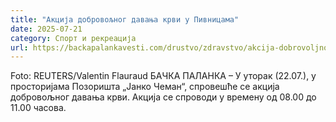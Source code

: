 ```yaml
---
title: "Акција добровољног давања крви у Пивницама"
date: 2025-07-21
category: Спорт и рекреација
url: https://backapalankavesti.com/drustvo/zdravstvo/akcija-dobrovoljnog-davanja-krvi-u-pivnicama-2/
---
```


Foto:  REUTERS/Valentin Flauraud
            БАЧКА ПАЛАНКА – У уторак (22.07.), у просторијама Позоришта „Јанко Чеман“, спровешће се акција добровољног давања крви. Акција се спроводи у времену од 08.00 до 11.00 часова.
